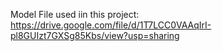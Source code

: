 Model File used iin this project: https://drive.google.com/file/d/1T7LCC0VAAqIrI-pl8GUIzt7GXSg85Kbs/view?usp=sharing
